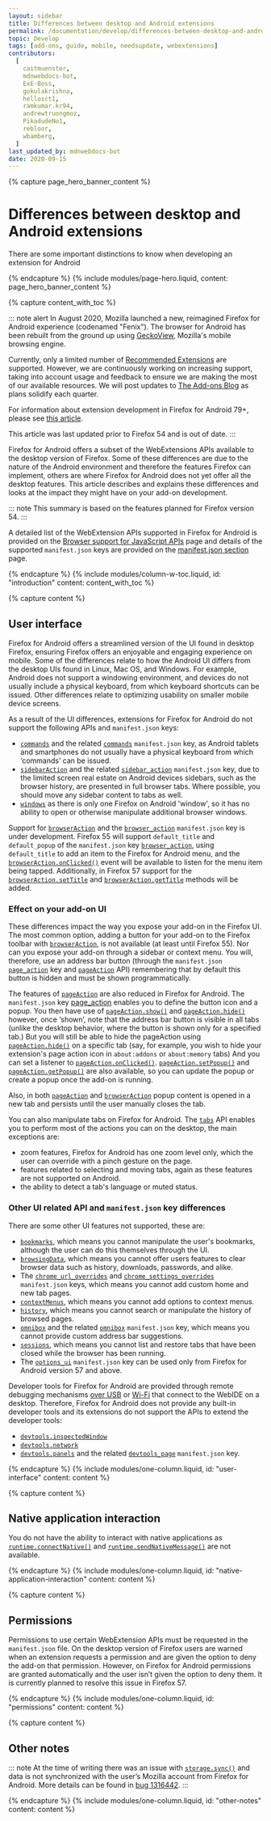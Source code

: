 ```yaml
---
layout: sidebar
title: Differences between desktop and Android extensions
permalink: /documentation/develop/differences-between-desktop-and-android-extensions/
topic: Develop
tags: [add-ons, guide, mobile, needsupdate, webextensions]
contributors:
  [
    caitmuenster,
    mdnwebdocs-bot,
    ExE-Boss,
    gokulakrishna,
    hellosct1,
    ramkumar.kr94,
    andrewtruongmoz,
    PikadudeNo1,
    rebloor,
    wbamberg,
  ]
last_updated_by: mdnwebdocs-bot
date: 2020-09-15
---
```


<!-- Page Hero Banner -->

{% capture page_hero_banner_content %}

# Differences between desktop and Android extensions

There are some important distinctions to know when developing an extension for Android

{% endcapture %}
{% include modules/page-hero.liquid,
    content: page_hero_banner_content
%}

<!-- END: Page Hero Banner -->

<!-- Content with Table of Contents Module -->

{% capture content_with_toc %}

::: note alert
In August 2020, Mozilla launched a new, reimagined Firefox for Android experience (codenamed "Fenix"). The  browser for Android has been rebuilt from the ground up using [GeckoView](https://mozilla.github.io/geckoview/), Mozilla's mobile browsing engine.

Currently, only a limited number of [Recommended Extensions](https://support.mozilla.org/kb/recommended-extensions-program?utm_source=extensionworkshop.com&utm_medium=dev-article&utm_content=developing-extensions-for-firefox-for-android) are supported. However, we are continuously working on increasing support, taking into account usage and feedback to ensure we are making the most of our available resources. We will post updates to [The Add-ons Blog](https://blog.mozilla.org/addons/category/mobile?utm_source=extensionworkshop.com&utm_medium=dev-article&utm_content=differences-between-desktop-and-android-extensions) as plans solidify each quarter.

For information about extension development in Firefox for Android 79+, please see [this article](/documentation/develop/developing-extensions-for-firefox-for-android/).

This article was last updated prior to Firefox 54 and is out of date.
:::

Firefox for Android offers a subset of the WebExtensions APIs available to the desktop version of Firefox. Some of these differences are due to the nature of the Android environment and therefore the features Firefox can implement, others are where Firefox for Android does not yet offer all the desktop features. This article describes and explains these differences and looks at the impact they might have on your add-on development.

::: note
This summary is based on the features planned for Firefox version 54.
:::

A detailed list of the WebExtension APIs supported in Firefox for Android is provided on the [Browser support for JavaScript APIs](https://developer.mozilla.org/docs/Mozilla/Add-ons/WebExtensions/Browser_support_for_JavaScript_APIs) page and details of the supported `manifest.json` keys are provided on the [manifest.json section](https://developer.mozilla.org/Add-ons/WebExtensions/manifest.json) page.

{% endcapture %}
{% include modules/column-w-toc.liquid,
    id: "introduction"
    content: content_with_toc
%}

<!-- END: Content with Table of Contents -->

<!-- Single Column Body Module -->

{% capture content %}

## User interface

Firefox for Android offers a streamlined version of the UI found in desktop Firefox, ensuring Firefox offers an enjoyable and engaging experience on mobile. Some of the differences relate to how the Android UI differs from the desktop UIs found in Linux, Mac OS, and Windows. For example, Android does not support a windowing environment, and devices do not usually include a physical keyboard, from which keyboard shortcuts can be issued. Other differences relate to optimizing usability on smaller mobile device screens.

As a result of the UI differences, extensions for Firefox for Android do not support the following APIs and `manifest.json` keys:

- [`commands`](https://developer.mozilla.org/docs/Mozilla/Add-ons/WebExtensions/API/commands) and the related [`commands`](https://developer.mozilla.org/Add-ons/WebExtensions/manifest.json/commands) `manifest.json` key, as Android tablets and smartphones do not usually have a physical keyboard from which ‘commands’ can be issued.
- [`sidebarAction`](https://developer.mozilla.org/docs/Mozilla/Add-ons/WebExtensions/API/sidebarAction) and the related [`sidebar_action`](https://developer.mozilla.org/Add-ons/WebExtensions/manifest.json/sidebar_action) `manifest.json` key, due to the limited screen real estate on Android devices sidebars, such as the browser history, are presented in full browser tabs. Where possible, you should move any sidebar content to tabs as well.
- [`windows`](https://developer.mozilla.org/docs/Mozilla/Add-ons/WebExtensions/API/windows) as there is only one Firefox on Android 'window', so it has no ability to open or otherwise manipulate additional browser windows.

Support for [`browserAction`](https://developer.mozilla.org/docs/Mozilla/Add-ons/WebExtensions/API/browserAction) and the [`browser_action`](https://developer.mozilla.org/docs/Mozilla/Add-ons/WebExtensions/manifest.json/browser_action) `manifest.json` key is under development. Firefox 55 will support `default_title` and `default_popup` of the `manifest.json` key [`browser_action`](https://developer.mozilla.org/docs/Mozilla/Add-ons/WebExtensions/manifest.json/browser_action), using `default_title` to add an item to the Firefox for Android menu, and the [`browserAction.onClicked()`](https://developer.mozilla.org/docs/Mozilla/Add-ons/WebExtensions/API/browserAction/onClicked) event will be available to listen for the menu item being tapped. Additionally, in Firefox 57 support for the [`browserAction.setTitle`](https://developer.mozilla.org/docs/Mozilla/Add-ons/WebExtensions/API/browserAction/setTitle) and [`browserAction.getTitle`](https://developer.mozilla.org/docs/Mozilla/Add-ons/WebExtensions/API/browserAction/getTitle) methods will be added.

### Effect on your add-on UI

These differences impact the way you expose your add-on in the Firefox UI. The most common option, adding a button for your add-on to the Firefox toolbar with [`browserAction`](https://developer.mozilla.org/docs/Mozilla/Add-ons/WebExtensions/API/browserAction), is not available (at least until Firefox 55). Nor can you expose your add-on through a sidebar or context menu. You will, therefore, use an address bar button (through the `manifest.json` [`page_action`](https://developer.mozilla.org/docs/Mozilla/Add-ons/WebExtensions/manifest.json/page_action) key and [`pageAction`](https://developer.mozilla.org//Add-ons/WebExtensions/API/pageAction) API) remembering that by default this button is hidden and must be shown programmatically.

The features of [`pageAction`](https://developer.mozilla.org/docs/Mozilla/Add-ons/WebExtensions/API/pageAction) are also reduced in Firefox for Android. The `manifest.json` key [page_action](https://developer.mozilla.org/docs/Mozilla/Add-ons/WebExtensions/manifest.json/page_action) enables you to define the button icon and a popup. You then have use of [`pageAction.show()`](https://developer.mozilla.org/docs/Mozilla/Add-ons/WebExtensions/API/pageAction/show) and [`pageAction.hide()`](https://developer.mozilla.org/docs/Mozilla/Add-ons/WebExtensions/API/pageAction/hide) however, once ‘shown’, note that the address bar button is visible in all tabs (unlike the desktop behavior, where the button is shown only for a specified tab.) But you will still be able to hide the pageAction using [`pageAction.hide()`](https://developer.mozilla.org/docs/Mozilla/Add-ons/WebExtensions/API/pageAction/hide) on a specific tab (say, for example, you wish to hide your extension's page action icon in `about:addons` or `about:memory` tabs) And you can set a listener to [`pageAction.onClicked()`](https://developer.mozilla.org/docs/Mozilla/Add-ons/WebExtensions/API/pageAction/onClicked). [`pageAction.setPopup()`](https://developer.mozilla.org/docs/Mozilla/Add-ons/WebExtensions/API/pageAction/setPopup) and [`pageAction.getPopup()`](https://developer.mozilla.org/docs/Mozilla/Add-ons/WebExtensions/API/pageAction/getPopup) are also available, so you can update the popup or create a popup once the add-on is running.

Also, in both [`pageAction`](https://developer.mozilla.org/docs/Mozilla/Add-ons/WebExtensions/API/pageAction) and [`browserAction`](https://developer.mozilla.org/docs/Mozilla/Add-ons/WebExtensions/API/browserAction) popup content is opened in a new tab and persists until the user manually closes the tab.

You can also manipulate tabs on Firefox for Android. The [`tabs`](https://developer.mozilla.org/docs/Mozilla/Add-ons/WebExtensions/API/tabs) API enables you to perform most of the actions you can on the desktop, the main exceptions are:

- zoom features, Firefox for Android has one zoom level only, which the user can override with a pinch gesture on the page.
- features related to selecting and moving tabs, again as these features are not supported on Android.
- the ability to detect a tab's language or muted status.

### Other UI related API and `manifest.json` key differences

There are some other UI features not supported, these are:

- [`bookmarks`](https://developer.mozilla.org/docs/Mozilla/Add-ons/WebExtensions/API/bookmarks), which means you cannot manipulate the user's bookmarks, although the user can do this themselves through the UI.
- [`browsingData`](https://developer.mozilla.org/docs/Mozilla/Add-ons/WebExtensions/API/browsingData), which means you cannot offer users features to clear browser data such as history, downloads, passwords, and alike.
- The [`chrome_url_overrides`](https://developer.mozilla.org/Add-ons/WebExtensions/manifest.json/chrome_url_overrides) and [`chrome_settings_overrides`](https://developer.mozilla.org/Add-ons/WebExtensions/manifest.json/chrome_settings_overrides) `manifest.json` keys, which means you cannot add custom home and new tab pages.
- [`contextMenus`](https://developer.mozilla.org/docs/Mozilla/Add-ons/WebExtensions/API/contextMenus), which means you cannot add options to context menus.
- [`history`](https://developer.mozilla.org/docs/Mozilla/Add-ons/WebExtensions/API/history), which means you cannot search or manipulate the history of browsed pages.
- [`omnibox`](https://developer.mozilla.org/docs/Mozilla/Add-ons/WebExtensions/API/omnibox) and the related [`omnibox`](https://developer.mozilla.org/Add-ons/WebExtensions/manifest.json/omnibox) `manifest.json` key, which means you cannot provide custom address bar suggestions.
- [`sessions`](https://developer.mozilla.org/docs/Mozilla/Add-ons/WebExtensions/API/sessions), which means you cannot list and restore tabs that have been closed while the browser has been running.
- The [`options_ui`](https://developer.mozilla.org/Add-ons/WebExtensions/manifest.json/options_ui) `manifest.json` key can be used only from Firefox for Android version 57 and above.

Developer tools for Firefox for Android are provided through remote debugging mechanisms [over USB](https://developer.android.com/studio/debug/dev-options) or [Wi-Fi](https://developer.mozilla.org/docs/Tools/Remote_Debugging/Debugging_Firefox_for_Android_over_Wifi) that connect to the WebIDE on a desktop. Therefore, Firefox for Android does not provide any built-in developer tools and its extensions do not support the APIs to extend the developer tools:

- [`devtools.inspectedWindow`](https://developer.mozilla.org/docs/Mozilla/Add-ons/WebExtensions/API/devtools.inspectedWindow)
- [`devtools.network`](https://developer.mozilla.org/docs/Mozilla/Add-ons/WebExtensions/API/devtools.network)
- [`devtools.panels`](https://developer.mozilla.org/docs/Mozilla/Add-ons/WebExtensions/API/devtools.panels) and the related [`devtools_page`](https://developer.mozilla.org/Add-ons/WebExtensions/manifest.json/devtools_page) `manifest.json` key.

{% endcapture %}
{% include modules/one-column.liquid,
    id: "user-interface"
    content: content
%}

<!-- END: Single Column Body Module -->

<!-- Single Column Body Module -->

{% capture content %}

## Native application interaction

You do not have the ability to interact with native applications as [`runtime.connectNative()`](https://developer.mozilla.org/docs/Mozilla/Add-ons/WebExtensions/API/runtime/connectNative) and [`runtime.sendNativeMessage()`](https://developer.mozilla.org/docs/Mozilla/Add-ons/WebExtensions/API/runtime/sendNativeMessage) are not available.

{% endcapture %}
{% include modules/one-column.liquid,
    id: "native-application-interaction"
    content: content
%}

<!-- END: Single Column Body Module -->

<!-- Single Column Body Module -->

{% capture content %}

## Permissions

Permissions to use certain WebExtension APIs must be requested in the `manifest.json` file. On the desktop version of Firefox users are warned when an extension requests a permission and are given the option to deny the add-on that permission. However, on Firefox for Android permissions are granted automatically and the user isn’t given the option to deny them. It is currently planned to resolve this issue in Firefox 57.

{% endcapture %}
{% include modules/one-column.liquid,
    id: "permissions"
    content: content
%}

<!-- END: Single Column Body Module -->

<!-- Single Column Body Module -->

{% capture content %}

## Other notes

::: note
At the time of writing there was an issue with [`storage.sync()`](https://developer.mozilla.org/docs/Mozilla/Add-ons/WebExtensions/API/storage/sync) and data is not synchronized with the user’s Mozilla account from Firefox for Android. More details can be found in [bug 1316442](https://bugzilla.mozilla.org/show_bug.cgi?id=1316442).
:::

{% endcapture %}
{% include modules/one-column.liquid,
    id: "other-notes"
    content: content
%}

<!-- END: Single Column Body Module -->
